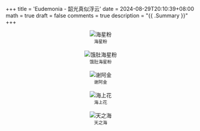 +++
title = 'Eudemonia - 韶光真似浮云'
date = 2024-08-29T20:10:39+08:00
math = true 
draft = false
comments = true
description = "{{ .Summary }}"
+++

<div style="display: flex; justify-content: center; flex-direction: column; align-items: center;">
  <img src="/images/01.png" alt="海星粉" class="img-apple">
  <small style="text-align: center;">海星粉</small>
</div>

<br>

<div style="display: flex; justify-content: center; flex-direction: column; align-items: center;">
  <img src="/images/02.png" alt="饿肚海星粉" class="img-apple">
  <small style="text-align: center;">饿肚海星粉</small>
</div>

<br>

<div style="display: flex; justify-content: center; flex-direction: column; align-items: center;">
  <img src="/images/03.png" alt="谢阿金" class="img-apple">
  <small style="text-align: center;">谢阿金</small>
</div>

<br>

<div style="display: flex; justify-content: center; flex-direction: column; align-items: center;">
  <img src="/images/04.png" alt="海上花" class="img-apple">
  <small style="text-align: center;">海上花</small>
</div>

<br>

<div style="display: flex; justify-content: center; flex-direction: column; align-items: center;">
  <img src="/images/05.png" alt="天之海" class="img-apple">
  <small style="text-align: center;">天之海</small>
</div>

<br>